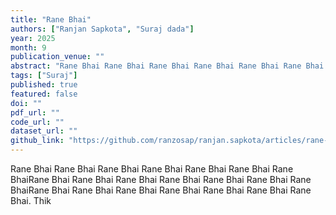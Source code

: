 ```yaml
---
title: "Rane Bhai"
authors: ["Ranjan Sapkota", "Suraj dada"]
year: 2025
month: 9
publication_venue: ""
abstract: "Rane Bhai Rane Bhai Rane Bhai Rane Bhai Rane Bhai Rane Bhai Rane Bhai"
tags: ["Suraj"]
published: true
featured: false
doi: ""
pdf_url: ""
code_url: ""
dataset_url: ""
github_link: "https://github.com/ranzosap/ranjan.sapkota/articles/rane-bhai"
---
```


Rane Bhai Rane Bhai Rane Bhai Rane Bhai Rane Bhai Rane Bhai Rane BhaiRane Bhai Rane Bhai Rane Bhai Rane Bhai Rane Bhai Rane Bhai Rane BhaiRane Bhai Rane Bhai Rane Bhai Rane Bhai Rane Bhai Rane Bhai Rane Bhai. Thik
